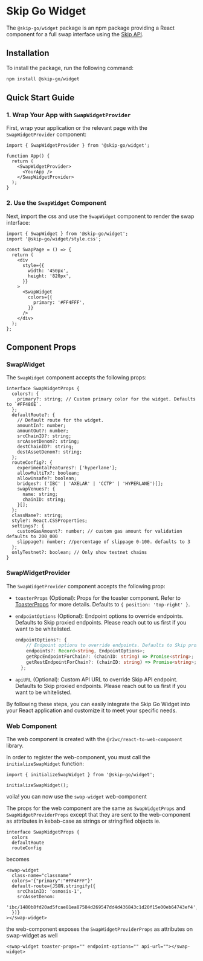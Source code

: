 # Skip Go Widget

The `@skip-go/widget` package is an npm package providing a React component for a full swap interface using the [Skip API](https://skip.build/).

## Installation

To install the package, run the following command:

```bash
npm install @skip-go/widget
```

## Quick Start Guide

### 1. Wrap Your App with `SwapWidgetProvider`

First, wrap your application or the relevant page with the `SwapWidgetProvider` component:

```tsx
import { SwapWidgetProvider } from '@skip-go/widget';

function App() {
  return (
    <SwapWidgetProvider>
      <YourApp />
    </SwapWidgetProvider>
  );
}
```

### 2. Use the `SwapWidget` Component

Next, import the css and use the `SwapWidget` component to render the swap interface:

```tsx
import { SwapWidget } from '@skip-go/widget';
import '@skip-go/widget/style.css';

const SwapPage = () => {
  return (
    <div
      style={{
        width: '450px',
        height: '820px',
      }}
    >
      <SwapWidget
        colors={{
          primary: '#FF4FFF',
        }}
      />
    </div>
  );
};
```

## Component Props

### SwapWidget

The `SwapWidget` component accepts the following props:

```tsx
interface SwapWidgetProps {
  colors?: {
    primary?: string; // Custom primary color for the widget. Defaults to `#FF486E`.
  };
  defaultRoute?: {
    // Default route for the widget.
    amountIn?: number;
    amountOut?: number;
    srcChainID?: string;
    srcAssetDenom?: string;
    destChainID?: string;
    destAssetDenom?: string;
  };
  routeConfig?: {
    experimentalFeatures?: ['hyperlane'];
    allowMultiTx?: boolean;
    allowUnsafe?: boolean;
    bridges?: ('IBC' | 'AXELAR' | 'CCTP' | 'HYPERLANE')[];
    swapVenues?: {
      name: string;
      chainID: string;
    }[];
  };
  className?: string;
  style?: React.CSSProperties;
  settings?: {
    customGasAmount?: number; // custom gas amount for validation defaults to 200_000
    slippage?: number; //percentage of slippage 0-100. defaults to 3
  };
  onlyTestnet?: boolean; // Only show testnet chains
}
```

### SwapWidgetProvider

The `SwapWidgetProvider` component accepts the following prop:

- `toasterProps` (Optional): Props for the toaster component. Refer to [ToasterProps](https://react-hot-toast.com/docs/toast-options) for more details. Defaults to `{ position: 'top-right' }`.
- `endpointOptions` (Optional): Endpoint options to override endpoints. Defaults to Skip proxied endpoints. Please reach out to us first if you want to be whitelisted.

  ```ts
  endpointOptions?: {
      // Endpoint options to override endpoints. Defaults to Skip proxied endpoints. Please reach out to us first if you want to be whitelisted.
      endpoints?: Record<string, EndpointOptions>;
      getRpcEndpointForChain?: (chainID: string) => Promise<string>;
      getRestEndpointForChain?: (chainID: string) => Promise<string>;
    };
  ```

- `apiURL` (Optional): Custom API URL to override Skip API endpoint. Defaults to Skip proxied endpoints. Please reach out to us first if you want to be whitelisted.

By following these steps, you can easily integrate the Skip Go Widget into your React application and customize it to meet your specific needs.

### Web Component

The web component is created with the `@r2wc/react-to-web-component` library.

In order to register the web-component, you must call the `initializeSwapWidget` function:

```tsx
import { initializeSwapWidget } from '@skip-go/widget';

initializeSwapWidget();
```

voila! you can now use the `swap-widget` web-component

The props for the web component are the same as `SwapWidgetProps` and `SwapWidgetProviderProps` except that
they are sent to the web-component as attributes in kebab-case as strings or stringified objects ie.

```tsx
interface SwapWidgetProps {
  colors
  defaultRoute
  routeConfig
```

becomes

```tsx
<swap-widget
  class-name="classname"
  colors='{"primary":"#FF4FFF"}'
  default-route={JSON.stringify({
    srcChainID: 'osmosis-1',
    srcAssetDenom:
      'ibc/1480b8fd20ad5fcae81ea87584d269547dd4d436843c1d20f15e00eb64743ef4',
  })}
></swap-widget>
```

the web-component exposes the `SwapWidgetProviderProps` as attributes on swap-widget as well

```tsx
<swap-widget toaster-props="" endpoint-options="" api-url=""></swap-widget>
```
